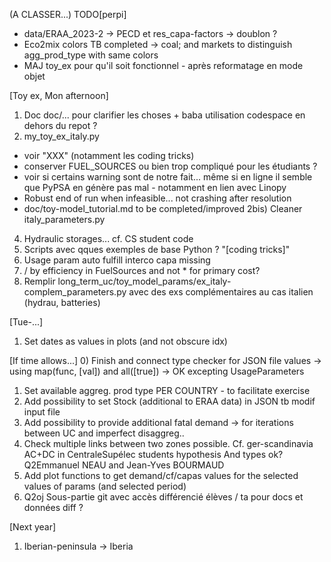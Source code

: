 (A CLASSER...)
TODO[perpi]
* data/ERAA_2023-2 -> PECD et res_capa-factors -> doublon ?
* Eco2mix colors TB completed -> coal; and markets to distinguish agg_prod_type with same colors
* MAJ toy_ex pour qu'il soit fonctionnel - après reformatage en mode objet

[Toy ex, Mon afternoon]
1) Doc doc/... pour clarifier les choses + baba utilisation codespace en dehors du repot ?
2) my_toy_ex_italy.py
* voir "XXX" (notamment les coding tricks)
* conserver FUEL_SOURCES ou bien trop compliqué pour les étudiants ?
* voir si certains warning sont de notre fait... même si en ligne il semble que PyPSA en génère pas mal - notamment en lien avec Linopy
* Robust end of run when infeasible... not crashing after resolution
* doc/toy-model_tutorial.md to be completed/improved
2bis) Cleaner italy_parameters.py
4) Hydraulic storages... cf. CS student code
5) Scripts avec qques exemples de base Python ? "[coding tricks]"
6) Usage param auto fulfill interco capa missing
7) / by efficiency in FuelSources and not * for primary cost?
8) Remplir long_term_uc/toy_model_params/ex_italy-complem_parameters.py avec des exs complémentaires au cas italien (hydrau, batteries)

[Tue-...]
1) Set dates as values in plots (and not obscure idx)


[If time allows...]
0) Finish and connect type checker for JSON file values -> using map(func, [val]) and all([true])
-> OK excepting UsageParameters
1) Set available aggreg. prod type PER COUNTRY - to facilitate exercise
2) Add possibility to set Stock (additional to ERAA data) in JSON tb modif input file
5) Add possibility to provide additional fatal demand -> for iterations between UC and imperfect disaggreg..
6) Check multiple links between two zones possible. Cf. ger-scandinavia AC+DC in CentraleSupélec students hypothesis
And types ok? Q2Emmanuel NEAU and Jean-Yves BOURMAUD
7) Add plot functions to get demand/cf/capas values for the selected values of params (and selected period)
8) Q2oj Sous-partie git avec accès différencié élèves / ta pour docs et données diff ?

[Next year]
1) Iberian-peninsula -> Iberia